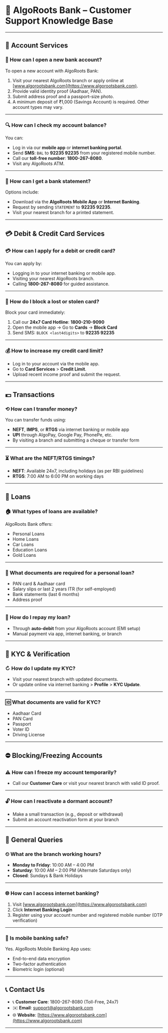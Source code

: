 # 📘 **AlgoRoots Bank – Customer Support Knowledge Base**

---

## 🪪 **Account Services**

### 🔐 How can I open a new bank account?
To open a new account with AlgoRoots Bank:
1. Visit your nearest AlgoRoots branch or apply online at [www.algorootsbank.com](https://www.algorootsbank.com).
2. Provide valid identity proof (Aadhaar, PAN).
3. Submit address proof and a passport-size photo.
4. A minimum deposit of ₹1,000 (Savings Account) is required. Other account types may vary.

---

### 🔍 How can I check my account balance?
You can:
- Log in via our **mobile app** or **internet banking portal**.
- Send **SMS**: `BAL` to **92235 92235** from your registered mobile number.
- Call our **toll-free number**: **1800-267-8080**.
- Visit any AlgoRoots ATM.

---

### 📄 How can I get a bank statement?
Options include:
- Download via the **AlgoRoots Mobile App** or **Internet Banking**.
- Request by sending `STATEMENT` to **92235 92235**.
- Visit your nearest branch for a printed statement.

---

## 💳 **Debit & Credit Card Services**

### 💳 How can I apply for a debit or credit card?
You can apply by:
- Logging in to your internet banking or mobile app.
- Visiting your nearest AlgoRoots branch.
- Calling **1800-267-8080** for guided assistance.

---

### 🚩 How do I block a lost or stolen card?
Block your card immediately:
1. Call our **24x7 Card Hotline**: **1800-210-9090**
2. Open the mobile app → Go to **Cards** → **Block Card**
3. Send SMS: `BLOCK <last4digits>` to **92235 92235**

---

### 💰 How to increase my credit card limit?
- Log in to your account via the mobile app.
- Go to **Card Services** > **Credit Limit**.
- Upload recent income proof and submit the request.

---

## 💵 **Transactions**

### ⟲ How can I transfer money?
You can transfer funds using:
- **NEFT**, **IMPS**, or **RTGS** via internet banking or mobile app
- **UPI** through AlgoPay, Google Pay, PhonePe, etc.
- By visiting a branch and submitting a cheque or transfer form

---

### ⏳ What are the NEFT/RTGS timings?
- **NEFT**: Available 24x7, including holidays (as per RBI guidelines)
- **RTGS**: 7:00 AM to 6:00 PM on working days

---

## 🧾 **Loans**

### 🏠 What types of loans are available?
AlgoRoots Bank offers:
- Personal Loans
- Home Loans
- Car Loans
- Education Loans
- Gold Loans

---

### 📁 What documents are required for a personal loan?
- PAN card & Aadhaar card
- Salary slips or last 2 years ITR (for self-employed)
- Bank statements (last 6 months)
- Address proof

---

### 💸 How do I repay my loan?
- Through **auto-debit** from your AlgoRoots account (EMI setup)
- Manual payment via app, internet banking, or branch

---

## 🧍 KYC & Verification

### ↻ How do I update my KYC?
- Visit your nearest branch with updated documents.
- Or update online via internet banking > **Profile** > **KYC Update**.

---

### 🆔 What documents are valid for KYC?
- Aadhaar Card
- PAN Card
- Passport
- Voter ID
- Driving License

---

## ⛔ Blocking/Freezing Accounts

### ⚠️ How can I freeze my account temporarily?
- Call our **Customer Care** or visit your nearest branch with valid ID proof.

---

### 🔓 How can I reactivate a dormant account?
- Make a small transaction (e.g., deposit or withdrawal)
- Submit an account reactivation form at your branch

---

## 💬 General Queries

### ⏲ What are the branch working hours?
- **Monday to Friday**: 10:00 AM – 4:00 PM
- **Saturday**: 10:00 AM – 2:00 PM (Alternate Saturdays only)
- **Closed**: Sundays & Bank Holidays

---

### 🌐 How can I access internet banking?
1. Visit [www.algorootsbank.com](https://www.algorootsbank.com)
2. Click **Internet Banking Login**
3. Register using your account number and registered mobile number (OTP verification)

---

### 📱 Is mobile banking safe?
Yes. AlgoRoots Mobile Banking App uses:
- End-to-end data encryption
- Two-factor authentication
- Biometric login (optional)

---

## 📞 Contact Us

- 📞 **Customer Care**: 1800-267-8080 (Toll-Free, 24x7)
- ✉️ **Email**: support@algorootsbank.com
- 🌐 **Website**: [https://www.algorootsbank.com](https://www.algorootsbank.com)

---

